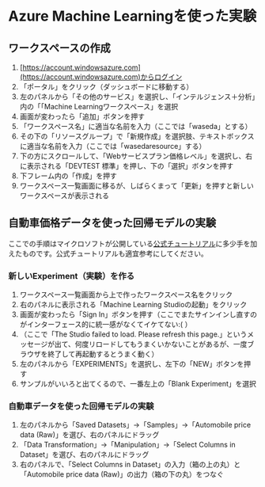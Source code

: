 # Azure Machine Learningを使った実験

## <a name="workspace">ワークスペースの作成</a>

1. [https://account.windowsazure.com](https://account.windowsazure.com)からログイン
1. 「ポータル」をクリック（ダッシュボードに移動する）
1. 左のパネルから「その他のサービス」を選択し、「インテルジェンス＋分析」内の「「Machine Learningワークスペース」を選択
1.  画面が変わったら「追加」ボタンを押す
1. 「ワークスペース名」に適当な名前を入力（ここでは「waseda」とする）
1. その下の「リソースグループ」で「新規作成」を選択肢、テキストボックスに適当な名前を入力（ここでは「wasedaresource」する）
1. 下の方にスクロールして、「Webサービスプラン価格レベル」を選択し、右に表示される「DEVTEST 標準」を押し、下の「選択」ボタンを押す
1. 下フレーム内の「作成」を押す
1. ワークスペース一覧画面に移るが、しばらくまって「更新」を押すと新しいワークスペースが表示される

## <a name="regression">自動車価格データを使った回帰モデルの実験</a>

ここでの手順はマイクロソフトが公開している[公式チュートリアル](https://docs.microsoft.com/en-us/azure/machine-learning/machine-learning-create-experiment)に多少手を加えたものです。公式チュートリアルも適宜参考にしてください。

### 新しいExperiment（実験）を作る

1. ワークスペース一覧画面から上で作ったワークスペース名をクリック
1. 右のパネルに表示される「Machine Learning Studioの起動」をクリック
1. 画面が変わったら「Sign In」ボタンを押す（ここでまたサインインし直すのがインターフェース的に統一感がなくてイケてない:( ）
1. （ここで「The Studio failed to load. Please refresh this page.」というメッセージが出て、何度リロードしてもうまくいかないことがあるが、一度ブラウザを終了して再起動するとうまく動く）
1. 左のパネルから「EXPERIMENTS」を選択し、左下の「NEW」ボタンを押す
1. サンプルがいいろと出てくるので、一番左上の「Blank Experiment」を選択

### 自動車データを使った回帰モデルの実験

1. 左のパネルから「Saved Datasets」→「Samples」→「Automobile price data (Raw)」を選び、右のパネルにドラッグ
1. 「Data Transformation」→「Manipulation」→「Select Columns in Dataset」を選び、右のパネルにドラッグ
1. 右のパネルで、「Select Columns in Dataset」の入力（箱の上の丸）と「Automobile price data (Raw)」の出力（箱の下の丸）をつなぐ
